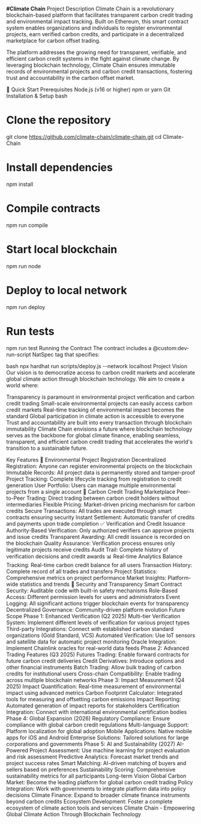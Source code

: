 **#Climate Chain**
Project Description
Climate Chain is a revolutionary blockchain-based platform that facilitates transparent carbon credit trading and environmental impact tracking. Built on Ethereum, this smart contract system enables organizations and individuals to register environmental projects, earn verified carbon credits, and participate in a decentralized marketplace for carbon offset trading.

The platform addresses the growing need for transparent, verifiable, and efficient carbon credit systems in the fight against climate change. By leveraging blockchain technology, Climate Chain ensures immutable records of environmental projects and carbon credit transactions, fostering trust and accountability in the carbon offset market.

🚀 Quick Start
Prerequisites
Node.js (v16 or higher)
npm or yarn
Git
Installation & Setup
bash
# Clone the repository
git clone https://github.com/climate-chain/climate-chain.git
cd Climate-Chain

# Install dependencies
npm install

# Compile contracts
npm run compile

# Start local blockchain
npm run node

# Deploy to local network
npm run deploy

# Run tests
npm run test
Running the Contract
The contract includes a @custom:dev-run-script NatSpec tag that specifies:

bash
npx hardhat run scripts/deploy.js --network localhost
Project Vision
Our vision is to democratize access to carbon credit markets and accelerate global climate action through blockchain technology. We aim to create a world where:

Transparency is paramount in environmental project verification and carbon credit trading
Small-scale environmental projects can easily access carbon credit markets
Real-time tracking of environmental impact becomes the standard
Global participation in climate action is accessible to everyone
Trust and accountability are built into every transaction through blockchain immutability
Climate Chain envisions a future where blockchain technology serves as the backbone for global climate finance, enabling seamless, transparent, and efficient carbon credit trading that accelerates the world's transition to a sustainable future.

Key Features
🌱 Environmental Project Registration
Decentralized Registration: Anyone can register environmental projects on the blockchain
Immutable Records: All project data is permanently stored and tamper-proof
Project Tracking: Complete lifecycle tracking from registration to credit generation
User Portfolio: Users can manage multiple environmental projects from a single account
🔄 Carbon Credit Trading Marketplace
Peer-to-Peer Trading: Direct trading between carbon credit holders without intermediaries
Flexible Pricing: Market-driven pricing mechanism for carbon credits
Secure Transactions: All trades are executed through smart contracts ensuring security
Instant Settlement: Automatic transfer of credits and payments upon trade completion
✅ Verification and Credit Issuance
Authority-Based Verification: Only authorized verifiers can approve projects and issue credits
Transparent Awarding: All credit issuance is recorded on the blockchain
Quality Assurance: Verification process ensures only legitimate projects receive credits
Audit Trail: Complete history of verification decisions and credit awards
📊 Real-time Analytics
Balance Tracking: Real-time carbon credit balance for all users
Transaction History: Complete record of all trades and transfers
Project Statistics: Comprehensive metrics on project performance
Market Insights: Platform-wide statistics and trends
🔐 Security and Transparency
Smart Contract Security: Auditable code with built-in safety mechanisms
Role-Based Access: Different permission levels for users and administrators
Event Logging: All significant actions trigger blockchain events for transparency
Decentralized Governance: Community-driven platform evolution
Future Scope
Phase 1: Enhanced Verification (Q2 2025)
Multi-tier Verification System: Implement different levels of verification for various project types
Third-party Integrations: Connect with established carbon standard organizations (Gold Standard, VCS)
Automated Verification: Use IoT sensors and satellite data for automatic project monitoring
Oracle Integration: Implement Chainlink oracles for real-world data feeds
Phase 2: Advanced Trading Features (Q3 2025)
Futures Trading: Enable forward contracts for future carbon credit deliveries
Credit Derivatives: Introduce options and other financial instruments
Batch Trading: Allow bulk trading of carbon credits for institutional users
Cross-chain Compatibility: Enable trading across multiple blockchain networks
Phase 3: Impact Measurement (Q4 2025)
Impact Quantification: Real-time measurement of environmental impact using advanced metrics
Carbon Footprint Calculator: Integrated tools for measuring and offsetting carbon emissions
Impact Reporting: Automated generation of impact reports for stakeholders
Certification Integration: Connect with international environmental certification bodies
Phase 4: Global Expansion (2026)
Regulatory Compliance: Ensure compliance with global carbon credit regulations
Multi-language Support: Platform localization for global adoption
Mobile Applications: Native mobile apps for iOS and Android
Enterprise Solutions: Tailored solutions for large corporations and governments
Phase 5: AI and Sustainability (2027)
AI-Powered Project Assessment: Use machine learning for project evaluation and risk assessment
Predictive Analytics: Forecast market trends and project success rates
Smart Matching: AI-driven matching of buyers and sellers based on preferences
Sustainability Scoring: Comprehensive sustainability metrics for all participants
Long-term Vision
Global Carbon Market: Become the leading platform for global carbon credit trading
Policy Integration: Work with governments to integrate platform data into policy decisions
Climate Finance: Expand to broader climate finance instruments beyond carbon credits
Ecosystem Development: Foster a complete ecosystem of climate action tools and services
Climate Chain - Empowering Global Climate Action Through Blockchain Technology

